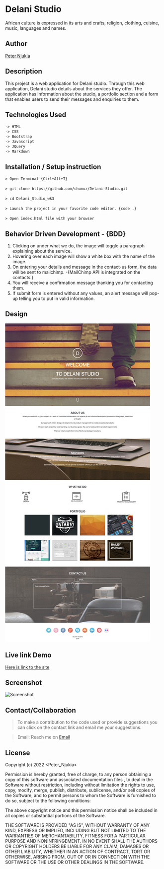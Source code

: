 # Delani Studio
African culture is expressed in its arts and crafts, religion, clothing, cuisine, music, languages and names.

## Author

[Peter Njukia](https://github.com/chunuz/)


## Description
This project is a web application for Delani studio. Through this web application, Delani studio details about the services they offer. The application has information about the studio, a portfolio section and a form that enables users to send their messages and enquiries to them. 

## Technologies Used
    -> HTML
    -> CSS
    -> Bootstrap
    -> Javascript
    -> JQuery
    -> Markdown

## Installation / Setup instruction
    > Open Terminal {Ctrl+Alt+T}

    > git clone https://github.com/chunuz/Delani-Studio.git

    > cd Delani_Studio_wk3

    > Launch the project in your favorite code editor. {code .}

    > Open index.html file with your browser

## Behavior Driven Development - {BDD}
 1. Clicking on under what we do, the image will toggle a paragraph explaining about the service.
 2. Hovering over each image will show a white box with the name of the image.
 3. On entering your details and message in the contact-us form, the data will be sent to mailchimp. -{MailChimp API is integrated on the contacts.}
 4. You will receive a confirmation message thanking you for contacting them.
 5. If submit form is entered without any values, an alert message will pop-up telling you to put in valid information.

## Design

![Design](./screenshots/design.jpg)

## Live link Demo
[Here is link to the site]( https://chunuz.github.io/Delani-Studio/)

## Screenshot
![Screenshot](./screenshots/screenshot.png)

## Contact/Collaboration

> To make a contribution to the code used or provide suggestions you can click on the contact link and email me your suggestions.

> Email: Reach me on [Email](pnjukia@gmail.com) 

## License
Copyright (c) 2022 <Peter_Njukia>

Permission is hereby granted, free of charge, to any person obtaining a copy
of this software and associated documentation files , to deal
in the Software without restriction, including without limitation the rights
to use, copy, modify, merge, publish, distribute, sublicense, and/or sell
copies of the Software, and to permit persons to whom the Software is
furnished to do so, subject to the following conditions:

The above copyright notice and this permission notice shall be included in all
copies or substantial portions of the Software.

THE SOFTWARE IS PROVIDED "AS IS", WITHOUT WARRANTY OF ANY KIND, EXPRESS OR
IMPLIED, INCLUDING BUT NOT LIMITED TO THE WARRANTIES OF MERCHANTABILITY,
FITNESS FOR A PARTICULAR PURPOSE AND NONINFRINGEMENT. IN NO EVENT SHALL THE
AUTHORS OR COPYRIGHT HOLDERS BE LIABLE FOR ANY CLAIM, DAMAGES OR OTHER
LIABILITY, WHETHER IN AN ACTION OF CONTRACT, TORT OR OTHERWISE, ARISING FROM,
OUT OF OR IN CONNECTION WITH THE SOFTWARE OR THE USE OR OTHER DEALINGS IN THE
SOFTWARE.